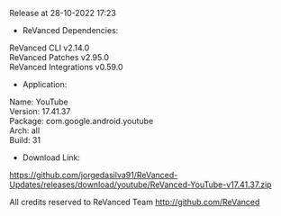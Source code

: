 Release at 28-10-2022 17:23
  
- ReVanced Dependencies:
  
ReVanced CLI v2.14.0  
ReVanced Patches v2.95.0  
ReVanced Integrations v0.59.0  

- Application:
  
Name: YouTube  
Version: 17.41.37  
Package: com.google.android.youtube  
Arch: all  
Build: 31  

- Download Link:
  
https://github.com/jorgedasilva91/ReVanced-Updates/releases/download/youtube/ReVanced-YouTube-v17.41.37.zip  

All credits reserved to ReVanced Team
http://github.com/ReVanced  
